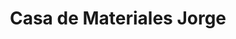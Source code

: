 ---
title: "Casa de Materiales Jorge"
url: /zitacuaro/casa-de-materiales-jorge/
shop: Großhandel
---